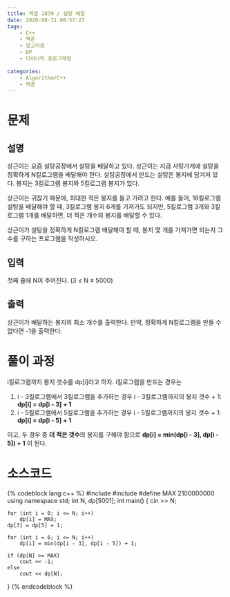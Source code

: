 ```yaml
---
title: 백준 2839 / 설탕 배달
date: 2020-08-31 08:57:27
tags:
    - C++
    - 백준
    - 알고리즘
    - DP
    - 다이나믹 프로그래밍
    
categories: 
    - Algorithm/C++
    - 백준
---
```


# 문제

## 설명
상근이는 요즘 설탕공장에서 설탕을 배달하고 있다. 상근이는 지금 사탕가게에 설탕을 정확하게 N킬로그램을 배달해야 한다. 설탕공장에서 만드는 설탕은 봉지에 담겨져 있다. 봉지는 3킬로그램 봉지와 5킬로그램 봉지가 있다.

상근이는 귀찮기 때문에, 최대한 적은 봉지를 들고 가려고 한다. 예를 들어, 18킬로그램 설탕을 배달해야 할 때, 3킬로그램 봉지 6개를 가져가도 되지만, 5킬로그램 3개와 3킬로그램 1개를 배달하면, 더 적은 개수의 봉지를 배달할 수 있다.

상근이가 설탕을 정확하게 N킬로그램 배달해야 할 때, 봉지 몇 개를 가져가면 되는지 그 수를 구하는 프로그램을 작성하시오.

<!-- more -->
## 입력
첫째 줄에 N이 주어진다. (3 ≤ N ≤ 5000)

## 출력
상근이가 배달하는 봉지의 최소 개수를 출력한다. 만약, 정확하게 N킬로그램을 만들 수 없다면 -1을 출력한다.

# 풀이 과정
i킬로그램까지 봉지 갯수를 dp[i]라고 하자.
i킬로그램을 만드는 경우는
1. i - 3킬로그램에서 3킬로그램을 추가하는 경우
i - 3킬로그램까지의 봉지 갯수 + 1: **dp[i] = dp[i - 3] + 1**
2. i - 5킬로그램에서 5킬로그램을 추가하는 경우
i - 5킬로그램까지의 봉지 갯수 + 1: **dp[i] = dp[i - 5] + 1**

이고, 두 경우 중 **더 적은 갯수**의 봉지를 구해야 함으로
**dp[i] = min(dp[i - 3], dp[i - 5]) + 1**
이 된다.

# 소스코드
{% codeblock lang:c++ %}
#include <iostream>
#include <algorithm>
#define MAX 2100000000
using namespace std;
int N, dp[5001];
int main()
{
	cin >> N;

	for (int i = 0; i <= N; i++)
		dp[i] = MAX;
	dp[3] = dp[5] = 1;

	for (int i = 6; i <= N; i++)
		dp[i] = min(dp[i - 3], dp[i - 5]) + 1;

	if (dp[N] >= MAX)
		cout << -1;
	else
		cout << dp[N];
}
{% endcodeblock %}


